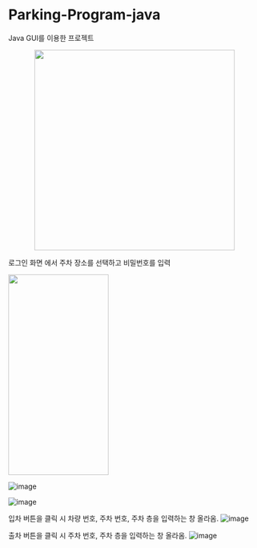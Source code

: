 # Parking-Program-java
Java GUI를 이용한 프로젝트

<center><img src="https://github.com/Gdm0714/Parking-Program-java/assets/50660440/edf439f6-3d36-4e84-81b4-5f00ec91c7c6.png"  width="400" height="400"></center>

로그인 화면 에서 주차 장소를 선택하고 비밀번호를 입력

<img src="https://github.com/Gdm0714/Parking-Program-java/assets/50660440/b9cb5fae-0c10-4017-b275-4b9d3a5a9d9e.png"  width="200" height="400"/>                                                                                                                                            

![image](https://github.com/Gdm0714/Parking-Program-java/assets/50660440/97e64b2f-81a5-4456-90f0-5f09f84d1fa3)

![image](https://github.com/Gdm0714/Parking-Program-java/assets/50660440/05ee84b0-c3bb-43be-a3d1-021484d31392)

입차 버튼을 클릭 시 차량 번호, 주차 번호, 주차 층을 입력하는 창 올라옴.
![image](https://github.com/Gdm0714/Parking-Program-java/assets/50660440/14e537d3-ca0b-4fbc-9692-e3582a3e4749)

출차 버튼을 클릭 시 주차 번호, 주차 층을 입력하는 창 올라옴.
![image](https://github.com/Gdm0714/Parking-Program-java/assets/50660440/7dfc1a57-aefe-4333-b67f-888796fcfdd1)
